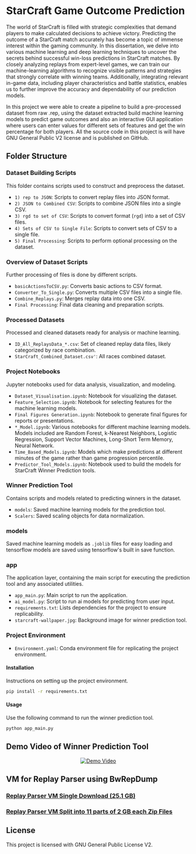 # StarCraft Game Outcome Prediction

The world of StarCraft is filled with strategic complexities that demand players to make calculated decisions to achieve victory. Predicting the outcome of a StarCraft match accurately has become a topic of immense interest within the gaming community. In this dissertation, we delve into various machine learning and deep learning techniques to uncover the secrets behind successful win-loss predictions in StarCraft matches. By closely analyzing replays from expert-level games, we can train our machine-learning algorithms to recognize visible patterns and strategies that strongly correlate with winning teams. Additionally, integrating relevant in-game data, including player characteristics and battle statistics, enables us to further improve the accuracy and dependability of our prediction models.

In this project we were able to create a pipeline to build a pre-processed dataset from raw .rep, using the dataset extracted build machine learning models to predict game outcomes and also an interactive GUI application where users can enter values for different sets of features and get the win percentage for both players. All the source code in this project is will have GNU General Public V2 license and is published on GitHub.

## Folder Structure

### Dataset Building Scripts
This folder contains scripts used to construct and preprocess the dataset.

- `1) rep to JSON`: Scripts to convert replay files into JSON format.
- `2) JSON to Combined CSV`: Scripts to combine JSON files into a single CSV.
- `3) rgd to set of CSV`: Scripts to convert format (`rgd`) into a set of CSV files.
- `4) Sets of CSV to Single File`: Scripts to convert sets of CSV to a single file.
- `5) Final Processing`: Scripts to perform optional processing on the dataset.

### Overview of Dataset Scripts
Further processing of files is done by different scripts.

- `basicActionsToCSV.py`: Converts basic actions to CSV format.
- `Converter_To_Single.py`: Converts multiple CSV files into a single file.
- `Combine_Replays.py`: Merges replay data into one CSV.
- `Final Processing`: Final data cleaning and preparation scripts.

### Processed Datasets
Processed and cleaned datasets ready for analysis or machine learning.

- `ID_All_ReplaysData_*.csv`: Set of cleaned replay data files, likely categorized by race combination.
- `StarCraft_Combined_Dataset.csv'`: All races combined dataset.

### Project Notebooks
Jupyter notebooks used for data analysis, visualization, and modeling.

- `Dataset_Visualisation.ipynb`: Notebook for visualizing the dataset.
- `Feature_Selection.ipynb`: Notebook for selecting features for the machine learning models.
- `Final Figures Generation.ipynb`: Notebook to generate final figures for reports or presentations.
- `*_Model.ipynb`: Various notebooks for different machine learning models. Models included are Random Forest, k-Nearest Neighbors, Logistic Regression, Support Vector Machines, Long-Short Term Memory, Neural Network.
- `Time_Based_Models.ipynb`: Models which make predictions at different minutes of the game rather than game progression percentile.
- `Predictor_Tool_Models.ipynb`: Notebook used to build the models for StarCraft Winner Prediction tools.

### Winner Prediction Tool
Contains scripts and models related to predicting winners in the dataset.

- `models`: Saved machine learning models for the prediction tool.
- `Scalers`: Saved scaling objects for data normalization.

### models
Saved machine learning models as `.joblib` files for easy loading and tensorflow models are saved using tensorflow's built in save function.

### app
The application layer, containing the main script for executing the prediction tool and any associated utilities.

- `app_main.py`: Main script to run the application.
- `ai_model.py`: Script to run ai models for predicting from user input.
- `requirements.txt`: Lists dependencies for the project to ensure replicability.
- `starcraft-wallpaper.jpg`: Background image for winner prediction tool.

### Project Environment
- `Environment.yaml`: Conda environment file for replicating the project environment.

#### Installation

Instructions on setting up the project environment.

```bash
pip install -r requirements.txt
```

#### Usage

Use the following command to run the winner prediction tool.

```bash
python app_main.py
```
## Demo Video of Winner Prediction Tool
<p align="center">
  <a href="https://www.youtube.com/watch?v=GOvOatxa2KY">
  <img src="https://img.youtube.com/vi/GOvOatxa2KY/0.jpg" alt="Demo Video"/>
  </a>
</p>


## VM for Replay Parser using BwRepDump
### [Replay Parser VM Single Download (25.1 GB)](https://heriotwatt-my.sharepoint.com/:u:/g/personal/akk2002_hw_ac_uk/EablqPLOzjdPiUqdYdS1yJgBJWRs4qwmR4G0wTLYst_YKA?e=pO7bDH) <br>
### [Replay Parser VM Split into 11 parts of 2 GB each Zip Files](https://heriotwatt-my.sharepoint.com/:f:/g/personal/akk2002_hw_ac_uk/Ev2Vv_T8rY5MhwbPtXVCNdQBz0njQ59ha6j7l4GBcYbFgg?e=JtvBH5)

## License

This project is licensed with GNU General Public License V2.
